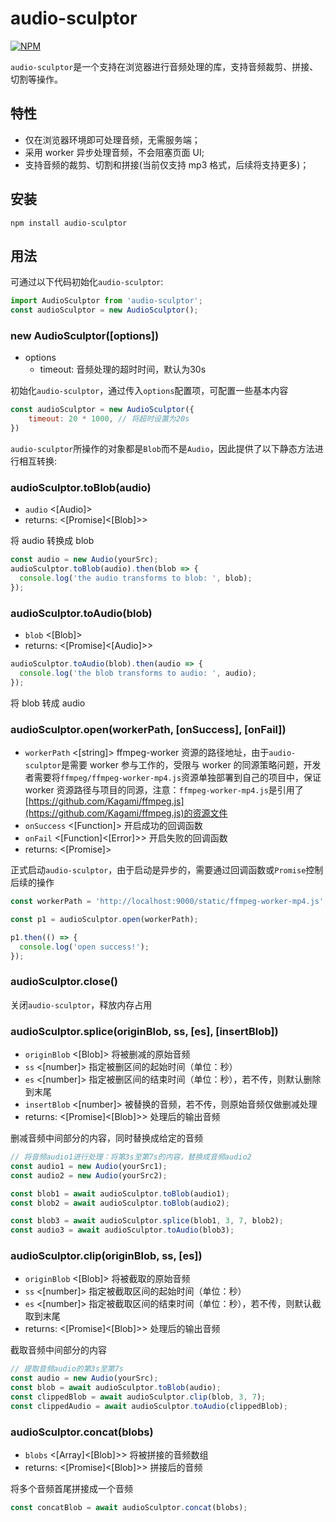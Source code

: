 # audio-sculptor

[![NPM](https://nodei.co/npm/ffmpeg.js.png?downloads=true)](https://www.npmjs.com/package/audio-sculptor)

`audio-sculptor`是一个支持在浏览器进行音频处理的库，支持音频裁剪、拼接、切割等操作。

## 特性

- 仅在浏览器环境即可处理音频，无需服务端；
- 采用 worker 异步处理音频，不会阻塞页面 UI;
- 支持音频的裁剪、切割和拼接(当前仅支持 mp3 格式，后续将支持更多)；

## 安装

```
npm install audio-sculptor
```

## 用法

可通过以下代码初始化`audio-sculptor`:

```javascript
import AudioSculptor from 'audio-sculptor';
const audioSculptor = new AudioSculptor();
```



### new AudioSculptor([options])

* options
  * timeout: 音频处理的超时时间，默认为30s

初始化`audio-sculptor`，通过传入`options`配置项，可配置一些基本内容

```javascript
const audioSculptor = new AudioSculptor({
    timeout: 20 * 1000, // 将超时设置为20s
})
```



`audio-sculptor`所操作的对象都是`Blob`而不是`Audio`，因此提供了以下静态方法进行相互转换:

### audioSculptor.toBlob(audio)

- `audio` <[Audio]>
- returns: <[Promise]<[Blob]>>

将 audio 转换成 blob

```javascript
const audio = new Audio(yourSrc);
audioSculptor.toBlob(audio).then(blob => {
  console.log('the audio transforms to blob: ', blob);
});
```

### audioSculptor.toAudio(blob)

- `blob` <[Blob]>
- returns: <[Promise]<[Audio]>>

```javascript
audioSculptor.toAudio(blob).then(audio => {
  console.log('the blob transforms to audio: ', audio);
});
```

将 blob 转成 audio

### audioSculptor.open(workerPath, [onSuccess], [onFail])

- `workerPath` <[string]> ffmpeg-worker 资源的路径地址，由于`audio-sculptor`是需要 worker 参与工作的，受限与 worker 的同源策略问题，开发者需要将`ffmpeg/ffmpeg-worker-mp4.js`资源单独部署到自己的项目中，保证 worker 资源路径与项目的同源，注意：`ffmpeg-worker-mp4.js`是引用了[https://github.com/Kagami/ffmpeg.js](https://github.com/Kagami/ffmpeg.js)的资源文件
- `onSuccess` <[Function]> 开启成功的回调函数
- `onFail` <[Function]<[Error]>> 开启失败的回调函数
- returns: <[Promise]>

正式启动`audio-sculptor`，由于启动是异步的，需要通过回调函数或`Promise`控制后续的操作

```javascript
const workerPath = 'http://localhost:9000/static/ffmpeg-worker-mp4.js';

const p1 = audioSculptor.open(workerPath);

p1.then(() => {
  console.log('open success!');
});
```

### audioSculptor.close()

关闭`audio-sculptor`，释放内存占用

### audioSculptor.splice(originBlob, ss, [es], [insertBlob])

- `originBlob` <[Blob]> 将被删减的原始音频
- `ss` <[number]> 指定被删区间的起始时间（单位：秒）
- `es` <[number]> 指定被删区间的结束时间（单位：秒），若不传，则默认删除到末尾
- `insertBlob` <[number]> 被替换的音频，若不传，则原始音频仅做删减处理
- returns: <[Promise]<[Blob]>> 处理后的输出音频

删减音频中间部分的内容，同时替换成给定的音频

```javascript
// 将音频audio1进行处理：将第3s至第7s的内容，替换成音频audio2
const audio1 = new Audio(yourSrc1);
const audio2 = new Audio(yourSrc2);

const blob1 = await audioSculptor.toBlob(audio1);
const blob2 = await audioSculptor.toBlob(audio2);

const blob3 = await audioSculptor.splice(blob1, 3, 7, blob2);
const audio3 = await audioSculptor.toAudio(blob3);
```

### audioSculptor.clip(originBlob, ss, [es])

- `originBlob` <[Blob]> 将被截取的原始音频
- `ss` <[number]> 指定被截取区间的起始时间（单位：秒）
- `es` <[number]> 指定被截取区间的结束时间（单位：秒），若不传，则默认截取到末尾
- returns: <[Promise]<[Blob]>> 处理后的输出音频

截取音频中间部分的内容

```javascript
// 提取音频audio的第3s至第7s
const audio = new Audio(yourSrc);
const blob = await audioSculptor.toBlob(audio);
const clippedBlob = await audioSculptor.clip(blob, 3, 7);
const clippedAudio = await audioSculptor.toAudio(clippedBlob);
```

### audioSculptor.concat(blobs)

- `blobs` <[Array]<[Blob]>> 将被拼接的音频数组
- returns: <[Promise]<[Blob]>> 拼接后的音频

将多个音频首尾拼接成一个音频

```javascript
const concatBlob = await audioSculptor.concat(blobs);
```
